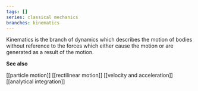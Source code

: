 ```yaml
---
tags: []
series: classical mechanics
branches: kinematics
---
```


Kinematics is the branch of dynamics which describes the motion of bodies without reference to the forces which either cause the motion or are generated as a result of the motion.


**See also**

[[particle motion]]
[[rectilinear motion]]
[[velocity and acceleration]]
[[analytical integration]]

